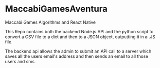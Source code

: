 # MaccabiGamesAventura
Maccabi Games Algorithms and React Native


This Repo contains both the backend Node.js API and the python script to convert a CSV file to a dict and then to a JSON object, outputting it in a .JS file. 

The backend api allows the admin to submit an API call to a server which saves all the users email's address and then sends an email to all those users and sms.

